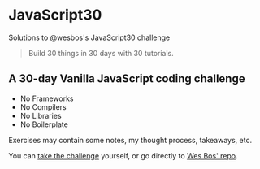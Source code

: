 # JavaScript30
Solutions to @wesbos's JavaScript30 challenge
> Build 30 things in 30 days with 30 tutorials.

## A 30-day Vanilla JavaScript coding challenge

* No Frameworks
* No Compilers
* No Libraries
* No Boilerplate

Exercises may contain some notes, my thought process, takeaways, etc.

You can [take the challenge](https://javascript30.com/) yourself, or go directly to [Wes Bos' repo](https://github.com/wesbos/JavaScript30).
